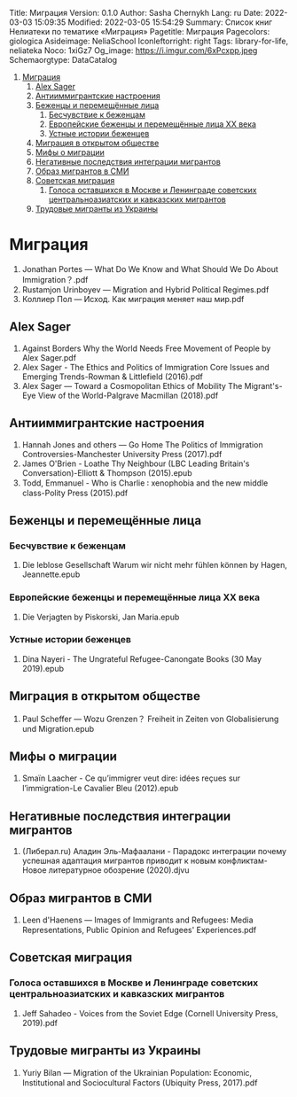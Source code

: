 Title: Миграция
Version: 0.1.0
Author: Sasha Chernykh
Lang: ru
Date: 2022-03-03 15:09:35
Modified: 2022-03-05 15:54:29
Summary: Список книг Нелиатеки по тематике «Миграция»
Pagetitle: Миграция
Pagecolors: giologica
Asideimage: NeliaSchool
Iconleftorright: right
Tags: library-for-life, neliateka
Noco: 1xiGz7
Og_image: https://i.imgur.com/6xPcxpp.jpeg
Schemaorgtype: DataCatalog

<!-- MarkdownTOC -->

1. [Миграция](#Миграция)
	1. [Alex Sager](#Alex-Sager)
	1. [Антииммигрантские настроения](#Антииммигрантские-настроения)
	1. [Беженцы и перемещённые лица](#Беженцы-и-перемещённые-лица)
		1. [Бесчувствие к беженцам](#Бесчувствие-к-беженцам)
		1. [Европейские беженцы и перемещённые лица XX века](#Европейские-беженцы-и-перемещённые-лица-XX-века)
		1. [Устные истории беженцев](#Устные-истории-беженцев)
	1. [Миграция в открытом обществе](#Миграция-в-открытом-обществе)
	1. [Мифы о миграции](#Мифы-о-миграции)
	1. [Негативные последствия интеграции мигрантов](#Негативные-последствия-интеграции-мигрантов)
	1. [Образ мигрантов в СМИ](#Образ-мигрантов-в-СМИ)
	1. [Советская миграция](#Советская-миграция)
		1. [Голоса оставшихся в Москве и Ленинграде советских центральноазиатских и кавказских мигрантов](#Голоса-оставшихся-в-Москве-и-Ленинграде-советских-центральноазиатских-и-кавказских-мигрантов)
	1. [Трудовые мигранты из Украины](#Трудовые-мигранты-из-Украины)

<!-- /MarkdownTOC -->

<a id="Миграция"></a>
# Миграция

1. Jonathan Portes — What Do We Know and What Should We Do About Immigration？.pdf
1. Rustamjon Urinboyev — Migration and Hybrid Political Regimes.pdf
1. Коллиер Пол — Исход. Как миграция меняет наш мир.pdf

<a id="Alex-Sager"></a>
## Alex Sager

1. Against Borders Why the World Needs Free Movement of People by Alex Sager.pdf
1. Alex Sager - The Ethics and Politics of Immigration Core Issues and Emerging Trends-Rowman & Littlefield (2016).pdf
1. Alex Sager — Toward a Cosmopolitan Ethics of Mobility The Migrant's-Eye View of the World-Palgrave Macmillan (2018).pdf

<a id="Антииммигрантские-настроения"></a>
## Антииммигрантские настроения

1. Hannah Jones and others — Go Home The Politics of Immigration Controversies-Manchester University Press (2017).pdf
1. James O'Brien - Loathe Thy Neighbour (LBC Leading Britain's Conversation)-Elliott & Thompson (2015).epub
1. Todd, Emmanuel - Who is Charlie ꞉ xenophobia and the new middle class-Polity Press (2015).pdf

<a id="Беженцы-и-перемещённые-лица"></a>
## Беженцы и перемещённые лица

<a id="Бесчувствие-к-беженцам"></a>
### Бесчувствие к беженцам

1. Die leblose Gesellschaft Warum wir nicht mehr fühlen können by Hagen, Jeannette.epub

<a id="Европейские-беженцы-и-перемещённые-лица-XX-века"></a>
### Европейские беженцы и перемещённые лица XX века

1. Die Verjagten by Piskorski, Jan Maria.epub

<a id="Устные-истории-беженцев"></a>
### Устные истории беженцев

1. Dina Nayeri - The Ungrateful Refugee-Canongate Books (30 May 2019).epub

<a id="Миграция-в-открытом-обществе"></a>
## Миграция в открытом обществе

1. Paul Scheffer — Wozu Grenzen？ Freiheit in Zeiten von Globalisierung und Migration.epub

<a id="Мифы-о-миграции"></a>
## Мифы о миграции

1. Smaïn Laacher - Ce qu’immigrer veut dire꞉ idées reçues sur l’immigration-Le Cavalier Bleu (2012).epub

<a id="Негативные-последствия-интеграции-мигрантов"></a>
## Негативные последствия интеграции мигрантов

1. (Либерал.ru) Аладин Эль-Мафаалани - Парадокс интеграции почему успешная адаптация мигрантов приводит к новым конфликтам-Новое литературное обозрение (2020).djvu

<a id="Образ-мигрантов-в-СМИ"></a>
## Образ мигрантов в СМИ

1. Leen d'Haenens — Images of Immigrants and Refugees꞉ Media Representations, Public Opinion and Refugees' Experiences.pdf

<a id="Советская-миграция"></a>
## Советская миграция

<a id="Голоса-оставшихся-в-Москве-и-Ленинграде-советских-центральноазиатских-и-кавказских-мигрантов"></a>
### Голоса оставшихся в Москве и Ленинграде советских центральноазиатских и кавказских мигрантов

1. Jeff Sahadeo - Voices from the Soviet Edge (Cornell University Press, 2019).pdf

<a id="Трудовые-мигранты-из-Украины"></a>
## Трудовые мигранты из Украины

1. Yuriy Bilan — Migration of the Ukrainian Population꞉ Economic, Institutional and Sociocultural Factors (Ubiquity Press, 2017).pdf

